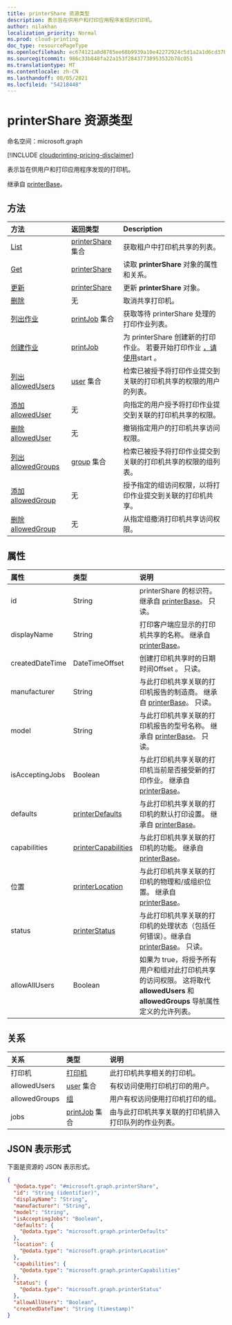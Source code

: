 ```yaml
---
title: printerShare 资源类型
description: 表示旨在供用户和打印应用程序发现的打印机。
author: nilakhan
localization_priority: Normal
ms.prod: cloud-printing
doc_type: resourcePageType
ms.openlocfilehash: ec674121a0d8785ee68b9939a10e42272924c5d1a2a1d6cd37b7a5a4c650cf26
ms.sourcegitcommit: 986c33b848fa22a153f28437738953532b78c051
ms.translationtype: MT
ms.contentlocale: zh-CN
ms.lasthandoff: 08/05/2021
ms.locfileid: "54218448"
---
```

# <a name="printershare-resource-type"></a>printerShare 资源类型

命名空间：microsoft.graph

[!INCLUDE [cloudprinting-pricing-disclaimer](../../includes/cloudprinting-pricing-disclaimer.md)]

表示旨在供用户和打印应用程序发现的打印机。

继承自 [printerBase](../resources/printerbase.md)。

## <a name="methods"></a>方法
|方法|返回类型|Description|
|:---|:---|:---|
| [List](../api/print-list-shares.md) | [printerShare](printershare.md) 集合 | 获取租户中打印机共享的列表。 |
| [Get](../api/printershare-get.md) | [printerShare](printershare.md) | 读取 **printerShare** 对象的属性和关系。 |
| [更新](../api/printershare-update.md) | [printerShare](printershare.md) | 更新 **printerShare** 对象。 |
| [删除](../api/printershare-delete.md) | 无 | 取消共享打印机。 |
| [列出作业](../api/printershare-list-jobs.md) | [printJob](printjob.md) 集合 | 获取等待 printerShare 处理的打印作业列表。 |
| [创建作业](../api/printershare-post-jobs.md) | [printJob](printjob.md) | 为 printerShare 创建新的打印作业。 若要开始打印作业 [，请使用](../api/printjob-start.md)start 。 |
| [列出 allowedUsers](../api/printershare-list-allowedusers.md) | [user](user.md) 集合 | 检索已被授予将打印作业提交到关联的打印机共享的权限的用户的列表。 |
| [添加 allowedUser](../api/printershare-post-allowedusers.md) | 无 | 向指定的用户授予将打印作业提交到关联的打印机共享的权限。 |
| [删除 allowedUser](../api/printershare-delete-alloweduser.md) | 无 | 撤销指定用户的打印机共享访问权限。 |
| [列出 allowedGroups](../api/printershare-list-allowedgroups.md) | [group](group.md) 集合 | 检索已被授予将打印作业提交到关联的打印机共享的权限的组列表。 |
| [添加 allowedGroup](../api/printershare-post-allowedgroups.md) | 无 | 授予指定的组访问权限，以将打印作业提交到关联的打印机共享。 |
| [删除 allowedGroup](../api/printershare-delete-allowedgroup.md) | 无 | 从指定组撤消打印机共享访问权限。 |

## <a name="properties"></a>属性
|属性|类型|说明|
|:---|:---|:---|
|id|String| printerShare 的标识符。 继承自 [printerBase](../resources/printerbase.md)。 只读。|
|displayName|String|打印客户端应显示的打印机共享的名称。 继承自 [printerBase](../resources/printerbase.md)。|
|createdDateTime|DateTimeOffset|创建打印机共享时的日期时间Offset 。 只读。|
|manufacturer|String|与此打印机共享关联的打印机报告的制造商。 继承自 [printerBase](../resources/printerbase.md)。 只读。|
|model|String|与此打印机共享关联的打印机报告的型号名称。 继承自 [printerBase](../resources/printerbase.md)。 只读。|
|isAcceptingJobs|Boolean|与此打印机共享关联的打印机当前是否接受新的打印作业。 继承自 [printerBase](../resources/printerbase.md)。|
|defaults|[printerDefaults](printerdefaults.md)|与此打印机共享关联的打印机的默认打印设置。 继承自 [printerBase](../resources/printerbase.md)。|
|capabilities|[printerCapabilities](printercapabilities.md)|与此打印机共享关联的打印机的功能。 继承自 [printerBase](../resources/printerbase.md)。|
|位置|[printerLocation](printerlocation.md)|与此打印机共享关联的打印机的物理和/或组织位置。 继承自 [printerBase](../resources/printerbase.md)。|
|status|[printerStatus](printerstatus.md)|与此打印机共享关联的打印机的处理状态（包括任何错误）。继承自 [printerBase](../resources/printerbase.md)。 只读。|
|allowAllUsers|Boolean|如果为 true，将授予所有用户和组对此打印机共享的访问权限。 这将取代 **allowedUsers** 和 **allowedGroups** 导航属性定义的允许列表。|

## <a name="relationships"></a>关系
|关系|类型|说明|
|:---|:---|:---|
|打印机|[打印机](printer.md)|此打印机共享相关的打印机。 |
|allowedUsers|[user](user.md) 集合|有权访问使用打印机打印的用户。|
|allowedGroups|[组](group.md)|用户有权访问使用打印机打印的组。|
|jobs|[printJob](printjob.md) 集合| 由与此打印机共享关联的打印机排入打印队列的作业列表。|
## <a name="json-representation"></a>JSON 表示形式
下面是资源的 JSON 表示形式。
<!-- {
  "blockType": "resource",
  "keyProperty": "id",
  "@odata.type": "microsoft.graph.printerShare",
  "baseType": "microsoft.graph.printerBase",
  "openType": false
}
-->
``` json
{
  "@odata.type": "#microsoft.graph.printerShare",
  "id": "String (identifier)",
  "displayName": "String",
  "manufacturer": "String",
  "model": "String",
  "isAcceptingJobs": "Boolean",
  "defaults": {
    "@odata.type": "microsoft.graph.printerDefaults"
  },
  "location": {
    "@odata.type": "microsoft.graph.printerLocation"
  },
  "capabilities": {
    "@odata.type": "microsoft.graph.printerCapabilities"
  },
  "status": {
    "@odata.type": "microsoft.graph.printerStatus"
  },
  "allowAllUsers": "Boolean",
  "createdDateTime": "String (timestamp)"
}
```

